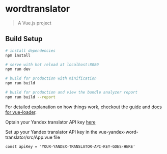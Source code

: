 # wordtranslator

> A Vue.js project

## Build Setup

``` bash
# install dependencies
npm install

# serve with hot reload at localhost:8080
npm run dev

# build for production with minification
npm run build

# build for production and view the bundle analyzer report
npm run build --report
```

For detailed explanation on how things work, checkout the [guide](http://vuejs-templates.github.io/webpack/) and [docs for vue-loader](http://vuejs.github.io/vue-loader).


Optain your Yandex translator API key [here](https://tech.yandex.com/translate)

Set up your Yandex translator API key in the vue-yandex-word-translator/src/App.vue file

    const apiKey = 'YOUR-YANDEX-TRANSLATOR-API-KEY-GOES-HERE'



